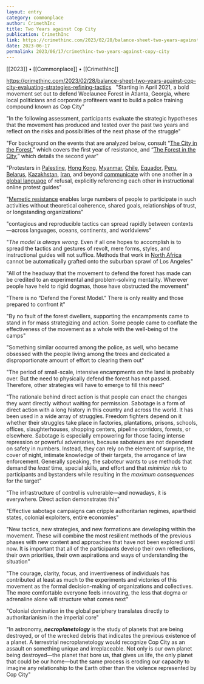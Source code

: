 ```yaml
---
layout: entry
category: commonplace
author: CrimethInc
title: Two Years against Cop City
publication: CrimethInc
link: https://crimethinc.com/2023/02/28/balance-sheet-two-years-against-cop-city-evaluating-strategies-refining-tactics
date: 2023-06-17
permalink: 2023/06/17/crimethinc-two-years-against-copy-city
---
```


[[2023]] • [[Commonplace]] • [[CrimethInc]] 

https://crimethinc.com/2023/02/28/balance-sheet-two-years-against-cop-city-evaluating-strategies-refining-tactics
 
"Starting in April 2021, a bold movement set out to defend Weelaunee Forest in Atlanta, Georgia, where local politicians and corporate profiteers want to build a police training compound known as Cop City"

"In the following assessment, participants evaluate the strategic hypotheses that the movement has produced and tested over the past two years and reflect on the risks and possibilities of the next phase of the struggle"

"For background on the events that are analyzed below, consult “[The City in the Forest](https://cwc.im/cityintheforest),” which covers the first year of resistance, and “[The Forest in the City](https://cwc.im/forestinthecity),” which details the second year"

"Protesters in [Palestine](https://crimethinc.com/2021/05/29/the-revolt-in-haifa-an-eyewitness-report), [Hong Kong](https://chuangcn.org/2019/12/summer-in-smoke/), [Myanmar](https://chuangcn.org/2021/02/until-the-end-of-the-world-notes-on-a-coup/), [Chile](https://crimethinc.com/2020/03/02/march-is-coming-the-next-phase-of-revolt-in-chile-the-lay-of-the-land-ahead-of-round-two), [Equador](https://crimethinc.com/2022/06/29/ecuador-general-strike-take-two-two-and-a-half-years-later-another-uprising-shakes-the-country), [Peru](https://crimethinc.com/2023/02/19/the-uprising-in-peru-popular-revolt-against-police-violence-and-the-state-of-emergency), [Belarus](https://crimethinc.com/2022/04/06/and-after-the-war-the-prospects-for-social-struggles-in-ukraine-belarus-and-russia), [Kazakhstan](https://crimethinc.com/2022/01/12/kazakhstan-after-the-uprising-analysis-from-from-russian-anarchists-eyewitness-accounts-from-anarchists-in-almaty), [Iran](https://crimethinc.com/2022/09/28/revolt-in-iran-the-feminist-resurrection-and-the-beginning-of-the-end-for-the-regime), and beyond [communicate](https://crimethinc.com/2020/06/03/from-chile-to-minneapolis-an-open-letter-global-solidarity-with-the-rebellion-against-police-and-white-supremacy) with one another in a [global language](https://crimethinc.com/2020/09/11/uprising-in-colombia-an-example-of-what-is-to-come-a-report-and-interview-on-the-background-of-the-revolt) of refusal, explicitly referencing each other in instructional online protest guides"

"[Memetic resistance](https://illwill.com/memes-without-end) enables large numbers of people to participate in such activities without theoretical coherence, shared goals, relationships of trust, or longstanding organizations"

"contagious and reproducible tactics can spread rapidly between contexts—across languages, oceans, continents, and worldviews"

"*The model is always wrong.* Even if all one hopes to accomplish is to spread the tactics and gestures of revolt, mere forms, styles, and instructional guides will not suffice. Methods that work in [North Africa](https://crimethinc.com/2021/02/09/tunisia-from-the-revolution-of-2011-to-the-revolt-of-2021-new-stirrings-in-north-africa) cannot be automatically grafted onto the suburban sprawl of Los Angeles"

"All of the headway that the movement to defend the forest has made can be credited to an experimental and problem-solving mentality. Wherever people have held to rigid dogmas, those have obstructed the movement"

"There is no “Defend the Forest Model.” There is only reality and those prepared to confront it"

"By no fault of the forest dwellers, supporting the encampments came to stand in for mass strategizing and action. Some people came to conflate the effectiveness of the movement as a whole with the well-being of the camps"

"Something similar occurred among the police, as well, who became obsessed with the people living among the trees and dedicated a disproportionate amount of effort to clearing them out"

"The period of small-scale, intensive encampments on the land is probably over. But the need to physically defend the forest has not passed. Therefore, other strategies will have to emerge to fill this need"

"The rationale behind direct action is that people can enact the changes they want directly without waiting for permission. Sabotage is a form of direct action with a long history in this country and across the world. It has been used in a wide array of struggles. Freedom fighters depend on it whether their struggles take place in factories, plantations, prisons, schools, offices, slaughterhouses, shopping centers, pipeline corridors, forests, or elsewhere. Sabotage is especially empowering for those facing intense repression or powerful adversaries, because saboteurs are not dependent on safety in numbers. Instead, they can rely on the element of surprise, the cover of night, intimate knowledge of their targets, the arrogance of law enforcement. Generally speaking, the saboteur wants to use methods that demand the *least* time, special skills, and effort and that *minimize risk* to participants and bystanders while resulting in the *maximum consequences* for the target"

"The infrastructure of control is vulnerable—and nowadays, it is everywhere. Direct action demonstrates this"

"Effective sabotage campaigns can cripple authoritarian regimes, apartheid states, colonial exploiters, entire economies"

"New tactics, new strategies, and new formations are developing within the movement. These will combine the most resilient methods of the previous phases with new content and approaches that have not been explored until now. It is important that all of the participants develop their own reflections, their own priorities, their own aspirations and ways of understanding the situation"

"The courage, clarity, focus, and inventiveness of individuals has contributed at least as much to the experiments and victories of this movement as the formal decision-making of organizations and collectives. The more comfortable everyone feels innovating, the less that dogma or adrenaline alone will structure what comes next"

"Colonial domination in the global periphery translates directly to authoritarianism in the imperial core"

"In astronomy, ***necroplanetology*** is the study of planets that are being destroyed, or of the wrecked debris that indicates the previous existence of a planet. A terrestrial necroplanetology would recognize Cop City as an assault on something unique and irreplaceable. Not only is our own planet being destroyed—the planet that bore us, that gives us life, the only planet that could be our home—but the same process is eroding our capacity to imagine any relationship to the Earth other than the violence represented by Cop City"
